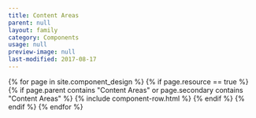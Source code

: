 ```yaml
---
title: Content Areas
parent: null
layout: family
category: Components
usage: null
preview-image: null
last-modified: 2017-08-17
---
```


{% for page in site.component_design %}
{% if page.resource == true %}
  {% if page.parent contains "Content Areas" or page.secondary contains "Content Areas" %}
{% include component-row.html %}
  {% endif %}
{% endif %}
{% endfor %}

